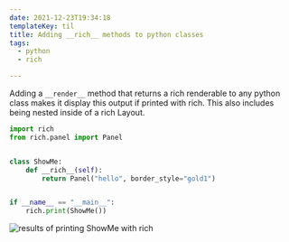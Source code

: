 ```yaml
---
date: 2021-12-23T19:34:18
templateKey: til
title: Adding __rich__ methods to python classes
tags:
  - python
  - rich

---
```


Adding a `__render__` method that returns a rich renderable to any python class
makes it display this output if printed with rich.  This also includes being
nested inside of a rich Layout.


``` python
import rich
from rich.panel import Panel


class ShowMe:
    def __rich__(self):
        return Panel("hello", border_style="gold1")


if __name__ == "__main__":
    rich.print(ShowMe())
```

![results of printing ShowMe with rich](https://images.waylonwalker.com/dunder_rich_showme.png)
